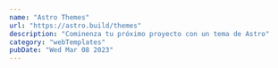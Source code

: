 ```yaml
---
name: "Astro Themes"
url: "https://astro.build/themes"
description: "Cominenza tu próximo proyecto con un tema de Astro"
category: "webTemplates"
pubDate: "Wed Mar 08 2023"
---
```

